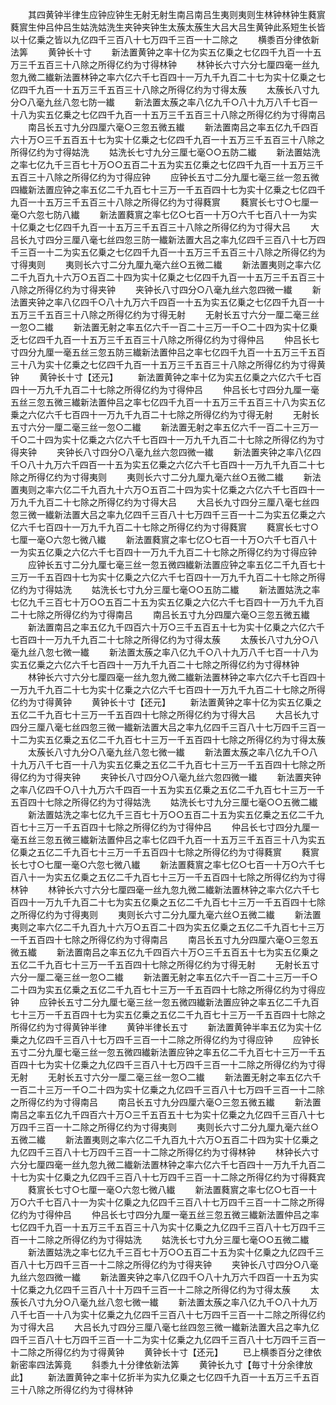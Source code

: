 <!-- { "loadSidebar": true } -->
　　其四黄钟半律生应钟应钟生无射无射生南吕南吕生夷则夷则生林钟林钟生蕤賔蕤賔生仲吕仲吕生姑洗姑洗生夹钟夹钟生太蔟太蔟生大吕大吕生黄钟此系短生长皆以十亿乗之皆以九亿四千三百八十七万四千三百一十二除之
　　横黍百分律依新法筭
　　黄钟长十寸
　　新法置黄钟之率十亿为实五亿乗之七亿四千九百一十五万三千五百三十八除之所得亿约为寸得林钟
　　林钟长六寸六分七厘四毫一丝九忽九微二纎新法置林钟之率六亿六千七百四十一万九千九百二十七为实十亿乗之七亿四千九百一十五万三千五百三十八除之所得亿约为寸得太蔟
　　太蔟长八寸九分○八毫九丝八忽七防一纎
　　新法置太蔟之率八亿九千○八十九万八千七百一十八为实五亿乗之七亿四千九百一十五万三千五百三十八除之所得亿约为寸得南吕
　　南吕长五寸九分四厘六毫○三忽五微五纎
　　新法置南吕之率五亿九千四百六十万○三千五百五十七为实十亿乗之七亿四千九百一十五万三千五百三十八除之所得亿约为寸得姑洗
　　姑洗长七寸九分三厘七毫○○五防二纎
　　新法置姑洗之率七亿九千三百七十万○○五百二十五为实五亿乗之七亿四千九百一十五万三千五百三十八除之所得亿约为寸得应钟
　　应钟长五寸二分九厘七毫三丝一忽五微四纎新法置应钟之率五亿二千九百七十三万一千五百四十七为实十亿乗之七亿四千九百一十五万三千五百三十八除之所得亿约为寸得蕤賔
　　蕤賔长七寸○七厘一毫○六忽七防八纎
　　新法置蕤賔之率七亿○七百一十万○六千七百八十一为实十亿乗之七亿四千九百一十五万三千五百三十八除之所得亿约为寸得大吕
　　大吕长九寸四分三厘八毫七丝四忽三防一纎新法置大吕之率九亿四千三百八十七万四千三百一十二为实五亿乗之七亿四千九百一十五万三千五百三十八除之所得亿约为寸得夷则
　　夷则长六寸二分九厘九毫六丝○五微二纎
　　新法置夷则之率六亿二千九百九十六万○五百二十四为实十亿乗之七亿四千九百一十五万三千五百三十八除之所得亿约为寸得夹钟
　　夹钟长八寸四分○八毫九丝六忽四微一纎
　　新法置夹钟之率八亿四千○八十九万六千四百一十五为实五亿乗之七亿四千九百一十五万三千五百三十八除之所得亿约为寸得无射
　　无射长五寸六分一厘二毫三丝一忽○二纎
　　新法置无射之率五亿六千一百二十三万一千○二十四为实十亿乗乏七亿四千九百一十五万三千五百三十八除之所得亿约为寸得仲吕
　　仲吕长七寸四分九厘一毫五丝三忽五防三纎新法置仲吕之率七亿四千九百一十五万三千五百三十八为实十亿乗之七亿四千九百一十五万三千五百三十八除之所得亿约为寸得黄钟
　　黄钟长十寸【还元】
　　新法置黄钟之率十亿为实五亿乗之六亿六千七百四十一万九千九百二十七除之所得亿约为寸得仲吕
　　仲吕长七寸四分九厘一毫五丝三忽五微三纎新法置仲吕之率七亿四千九百一十五万三千五百三十八为实五亿乗之六亿六千七百四十一万九千九百二十七除之所得亿约为寸得无射
　　无射长五寸六分一厘二毫三丝一忽○二纎
　　新法置无射之率五亿六千一百二十三万一千○二十四为实十亿乗之六亿六千七百四十一万九千九百二十七除之所得亿约为寸得夹钟
　　夹钟长八寸四分○八毫九丝六忽四微一纎
　　新法置夹钟之率八亿四千○八十九万六千四百一十五为实五亿乗之六亿六千七百四十一万九千九百二十七除之所得亿约为寸得夷则
　　夷则长六寸二分九厘九毫六丝○五微二纎
　　新法置夷则之率六亿二千九百九十六万○五百二十四为实十亿乗之六亿六千七百四十一万九千九百二十七除之所得亿约为寸得大吕
　　大吕长九寸四分三厘八毫七丝四忽三微一纎新法置大吕之率九亿四千三百八十七万四千三百一十二为实五亿乗之六亿六千七百四十一万九千九百二十七除之所得亿约为寸得蕤賔
　　蕤賔长七寸○七厘一毫○六忽七微八纎
　　新法置蕤賔之率七亿○七百一十万○六千七百八十一为实五亿乗之六亿六千七百四十一万九千九百二十七除之所得亿约为寸得应钟
　　应钟长五寸二分九厘七毫三丝一忽五微四纎新法置应钟之率五亿二千九百七十三万一千五百四十七为实十亿乗之六亿六千七百四十一万九千九百二十七除之所得亿约为寸得姑洗
　　姑洗长七寸九分三厘七毫○○五防二纎
　　新法置姑洗之率七亿九千三百七十万○○五百二十五为实五亿乗之六亿六千七百四十一万九千九百二十七除之所得亿约为寸得南吕
　　南吕长五寸九分四厘六毫○三忽五微五纎
　　新法置南吕之率五亿九千四百六十万○三千五百五十七为实十亿乗之六亿六千七百四十一万九千九百二十七除之所得亿约为寸得太蔟
　　太蔟长八寸九分○八毫九丝八忽七微一纎
　　新法置太蔟之率八亿九千○八十九万八千七百一十八为实五亿乗之六亿六千七百四十一万九千九百二十七除之所得亿约为寸得林钟
　　林钟长六寸六分七厘四毫一丝九忽九微二纎新法置林钟之率六亿六千七百四十一万九千九百二十七为实十亿乗之六亿六千七百四十一万九千九百二十七除之所得亿约为寸得黄钟
　　黄钟长十寸【还元】
　　新法置黄钟之率十亿为实五亿乗之五亿二千九百七十三万一千五百四十七除之所得亿约为寸得大吕
　　大吕长九寸四分三厘八毫七丝四忽三微一纎新法置大吕之率九亿四千三百八十七万四千三百一十二为实五亿乗之五亿二千九百七十三万一千五百四十七除之所得亿约为寸得太蔟
　　太蔟长八寸九分○八毫九丝八忽七微一纎
　　新法置太蔟之率八亿九千○八十九万八千七百一十八为实五亿乗之五亿二千九百七十三万一千五百四十七除之所得亿约为寸得夹钟
　　夹钟长八寸四分○八毫九丝六忽四微一纎
　　新法置夹钟之率八亿四千○八十九万六千四百一十五为实五亿乗之五亿二千九百七十三万一千五百四十七除之所得亿约为寸得姑洗
　　姑洗长七寸九分三厘七毫○○五微二纎
　　新法置姑洗之率七亿九千三百七十万○○五百二十五为实五亿乗之五亿二千九百七十三万一千五百四十七除之所得亿约为寸得仲吕
　　仲吕长七寸四分九厘一毫五丝三忽五微三纎新法置仲吕之率七亿四千九百一十五万三千五百三十八为实五亿乗之五亿二千九百七十三万一千五百四十七除之所得亿约为寸得蕤賔
　　蕤賔长七寸○七厘一毫○六忽七微八纎
　　新法置蕤賔之率七亿○七百一十万○六千七百八十一为实五亿乗之五亿二千九百七十三万一千五百四十七除之所得亿约为寸得林钟
　　林钟长六寸六分七厘四毫一丝九忽九微二纎新法置林钟之率六亿六千七百四十一万九千九百二十七为实五亿乗之五亿二千九百七十三万一千五百四十七除之所得亿约为寸得夷则
　　夷则长六寸二分九厘九毫六丝○五微二纎
　　新法置夷则之率六亿二千九百九十六万○五百二十四为实五亿乗之五亿二千九百七十三万一千五百四十七除之所得亿约为寸得南吕
　　南吕长五寸九分四厘六毫○三忽五微五纎
　　新法置南吕之率五亿九千四百六十万○三千五百五十七为实五亿乗之五亿二千九百七十三万一千五百四十七除之所得亿约为寸得无射
　　无射长五寸六分一厘二毫三丝一忽○二纎
　　新法置无射之率五亿六千一百二十三万一千○二十四为实五亿乗之五亿二千九百七十三万一千五百四十七除之所得亿约为寸得应钟
　　应钟长五寸二分九厘七毫三丝一忽五微四纎新法置应钟之率五亿二千九百七十三万一千五百四十七为实五亿乗之五亿二千九百七十三万一千五百四十七除之所得亿约为寸得黄钟半律
　　黄钟半律长五寸
　　新法置黄钟半率五亿为实十亿乗之九亿四千三百八十七万四千三百一十二除之所得亿约为寸得应钟
　　应钟长五寸二分九厘七毫三丝一忽五微四纎新法置应钟之率五亿二千九百七十三万一千五百四十七为实十亿乗之九亿四千三百八十七万四千三百一十二除之所得亿约为寸得无射
　　无射长五寸六分一厘二毫三丝一忽○二纎
　　新法置无射之率五亿六千一百二十三万一千○二十四为实十亿乗之九亿四千三百八十七万四千三百一十二除之所得亿约为寸得南吕
　　南吕长五寸九分四厘六毫○三忽五微五纎
　　新法置南吕之率五亿九千四百六十万○三千五百五十七为实十亿乗之九亿四千三百八十七万四千三百一十二除之所得亿约为寸得夷则
　　夷则长六寸二分九厘九毫六丝○五微二纎
　　新法置夷则之率六亿二千九百九十六万○五百二十四为实十亿乗之九亿四千三百八十七万四千三百一十二除之所得亿约为寸得林钟
　　林钟长六寸六分七厘四毫一丝九忽九微二纎新法置林钟之率六亿六千七百四十一万九千九百二十七为实十亿乗之九亿四千三百八十七万四千三百一十二除之所得亿约为寸得蕤宾
　　蕤賔长七寸○七厘一毫○六忽七微八纎
　　新法置蕤賔之率七亿○七百一十万○六千七百八十一为实十亿乗之九亿四千三百八十七万四千三百一十二除之所得亿约为寸得仲吕
　　仲吕长七寸四分九厘一毫五丝三忽五微三纎新法置仲吕之率七亿四千九百一十五万三千五百三十八为实十亿乗之九亿四千三百八十七万四千三百一十二除之所得亿约为寸得姑洗
　　姑洗长七寸九分三厘七毫○○五微二纎
　　新法置姑洗之率七亿九千三百七十万○○五百二十五为实十亿乗之九亿四千三百八十七万四千三百一十二除之所得亿约为寸得夹钟
　　夹钟长八寸四分○八毫九丝六忽四微一纎
　　新法置夹钟之率八亿四千○八十九万六千四百一十五为实十亿乗之九亿四千三百八十十万四千三百一十二除之所得亿约为寸得太蔟
　　太蔟长八寸九分○八毫九丝八忽七微一纎
　　新法置太蔟之率八亿九千○八十九万八千七百一十八为实十亿乗之九亿四千三百八十七万四千三百一十二除之所得亿约为寸得大吕
　　大吕长九寸四分三厘八毫七丝四忽三微一纎新法置大吕之率九亿四千三百八十七万四千三百一十二为实十亿乗之九亿四千三百八十七万四千三百一十二除之所得亿约为寸得黄钟
　　黄钟长十寸【还元】
　　已上横黍百分之律依新密率四法筭竟
　　斜黍九十分律依新法筭
　　黄钟长九寸【毎寸十分余律放此】
　　新法置黄钟之率十亿折半为实九亿乗之七亿四千九百一十五万三千五百三十八除之所得亿约为寸得林钟
